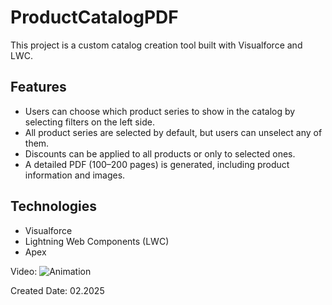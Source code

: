 # ProductCatalogPDF

This project is a custom catalog creation tool built with Visualforce and LWC.

## Features

- Users can choose which product series to show in the catalog by selecting filters on the left side.
- All product series are selected by default, but users can unselect any of them.
- Discounts can be applied to all products or only to selected ones.
- A detailed PDF (100–200 pages) is generated, including product information and images.

## Technologies

- Visualforce
- Lightning Web Components (LWC)
- Apex

Video:
![Animation](https://github.com/user-attachments/assets/6b303274-cff7-4ce4-9626-0d239084d390)

Created Date: 02.2025
